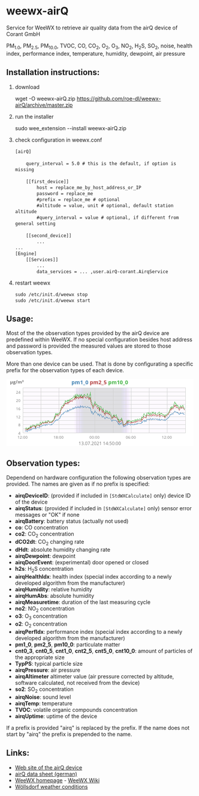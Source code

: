 # weewx-airQ
Service for WeeWX to retrieve air quality data from the airQ device of Corant GmbH

PM<sub>1.0</sub>, PM<sub>2.5</sub>, PM<sub>10.0</sub>, TVOC, 
CO, CO<sub>2</sub>, O<sub>2</sub>, O<sub>3</sub>, NO<sub>2</sub>, 
H<sub>2</sub>S, SO<sub>2</sub>, noise, health index, performance index,
temperature, humidity, dewpoint, air pressure

## Installation instructions:

1) download

   wget -O weewx-airQ.zip https://github.com/roe-dl/weewx-airQ/archive/master.zip

2) run the installer

   sudo wee_extension --install weewx-airQ.zip

3) check configuration in weewx.conf

   ```
   [airQ]

       query_interval = 5.0 # this is the default, if option is missing

       [[first_device]]
           host = replace_me_by_host_address_or_IP
           password = replace_me
           #prefix = replace_me # optional
           #altitude = value, unit # optional, default station altitude
           #query_interval = value # optional, if different from general setting

       [[second_device]]
           ...
   ...
   [Engine]
       [[Services]]
           ...
           data_services = ... ,user.airQ-corant.AirqService
   ```
   
5) restart weewx

   ```
   sudo /etc/init.d/weewx stop
   sudo /etc/init.d/weewx start
   ```

## Usage:

Most of the the observation types provided by the airQ device are
predefined within WeeWX. If no special configuration besides host
address and password is provided the measured values are stored to
those observation types. 

More than one device can be used. That is done by configurating a
specific prefix for the observation types of each device.

<img src="dayPM.png" />

## Observation types:

Dependend on hardware configuration the following observation types
are provided. The names are given as if no prefix is specified:

* **airqDeviceID**: (provided if included in `[StdWXCalculate]` only) 
  device ID of the device
* **airqStatus**: (provided if included in `[StdWXCalculate]` only)
  sensor error messages or "OK" if none
* **airqBattery**: battery status (actually not used)
* **co**: CO concentration
* **co2**: CO<sub>2</sub> concentration
* **dCO2dt**: CO<sub>2</sub> changing rate
* **dHdt**: absolute humidity changing rate
* **airqDewpoint**: dewpoint
* **airqDoorEvent**: (experimental) door opened or closed
* **h2s**: H<sub>2</sub>S concentration
* **airqHealthIdx**: health index (special index according to a newly
  developed algorithm from the manufacturer)
* **airqHumidity**: relative humidity
* **airqHumAbs**: absolute humidity
* **airqMeasuretime**: duration of the last measuring cycle
* **no2**: NO<sub>2</sub> concentration
* **o3**: O<sub>3</sub> concentration
* **o2**: O<sub>2</sub> concentration
* **airqPerfIdx**: performance index (special index according to a newly
  developed algorithm from the manufacturer)
* **pm1_0**, **pm2_5**, **pm10_0**: particulate matter 
* **cnt0_3**, **cnt0_5**, **cnt1_0**, **cnt2_5**, **cnt5_0**, **cnt10_0**: 
  amount of particles
  of the appropriate size
* **TypPS**: typical particle size
* **airqPressure**: air pressure
* **airqAltimeter** altimeter value (air pressure corrected by altitude, 
  software calculated, not received from the device)
* **so2**: SO<sub>2</sub> concentration
* **airqNoise**: sound level
* **airqTemp**: temperature
* **TVOC**: volatile organic compounds concentration
* **airqUptime**: uptime of the device

If a prefix is provided "airq" is replaced by the prefix. If the
name does not start by "airq" the prefix is prepended to the name.

## Links:

* [Web site of the airQ device](https://www.air-q.com) 
* [airQ data sheet (german)](https://uploads-ssl.webflow.com/5bd9feee2fb42232fe1d0196/5f898b110a9e9fea8049fa29_air-Q_Specs_de_aktuell_2020-06-25.pdf)
* [WeeWX homepage](http://weewx.com) - [WeeWX Wiki](https://github.com/weewx/weewx/wiki)
* [Wöllsdorf weather conditions](https://www.woellsdorf-wetter.de)
